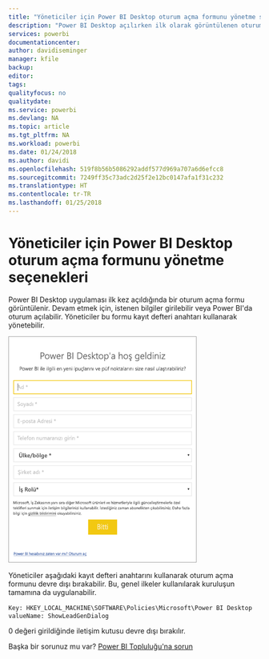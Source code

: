 ```yaml
---
title: "Yöneticiler için Power BI Desktop oturum açma formunu yönetme seçenekleri"
description: "Power BI Desktop açılırken ilk olarak görüntülenen oturum açma formunu nasıl yönetebileceğinizi öğrenin."
services: powerbi
documentationcenter: 
author: davidiseminger
manager: kfile
backup: 
editor: 
tags: 
qualityfocus: no
qualitydate: 
ms.service: powerbi
ms.devlang: NA
ms.topic: article
ms.tgt_pltfrm: NA
ms.workload: powerbi
ms.date: 01/24/2018
ms.author: davidi
ms.openlocfilehash: 519f8b56b5086292addf577d969a707a6d6efcc8
ms.sourcegitcommit: 7249ff35c73adc2d25f2e12bc0147afa1f31c232
ms.translationtype: HT
ms.contentlocale: tr-TR
ms.lasthandoff: 01/25/2018
---
```

# <a name="how-administrators-can-manage-the-power-bi-desktop-sign-in-form"></a>Yöneticiler için Power BI Desktop oturum açma formunu yönetme seçenekleri
Power BI Desktop uygulaması ilk kez açıldığında bir oturum açma formu görüntülenir. Devam etmek için, istenen bilgiler girilebilir veya Power BI'da oturum açılabilir. Yöneticiler bu formu kayıt defteri anahtarı kullanarak yönetebilir. 

![Power BI Desktop için ilk oturum açma formu](media/desktop-admin-sign-in-form/sign-in-form.png)

Yöneticiler aşağıdaki kayıt defteri anahtarını kullanarak oturum açma formunu devre dışı bırakabilir. Bu, genel ilkeler kullanılarak kuruluşun tamamına da uygulanabilir.

```
Key: HKEY_LOCAL_MACHINE\SOFTWARE\Policies\Microsoft\Power BI Desktop
valueName: ShowLeadGenDialog
```

0 değeri girildiğinde iletişim kutusu devre dışı bırakılır.

Başka bir sorunuz mu var? [Power BI Topluluğu'na sorun](http://community.powerbi.com/)

